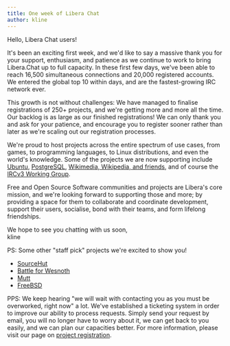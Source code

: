 ```yaml
---
title: One week of Libera Chat
author: kline
---
```


Hello, Libera Chat users!

It's been an exciting first week, and we'd like to say a massive thank you for
your support, enthusiasm, and patience as we continue to work to bring
Libera.Chat up to full capacity. In these first few days, we've been able to
reach 16,500 simultaneous connections and 20,000 registered accounts. We
entered the global top 10 within days, and are the fastest-growing IRC network
ever.

This growth is not without challenges: We have managed to finalise
registrations of 250+ projects, and we're getting more and more all the time.
Our backlog is as large as our finished registrations! We can only thank you
and ask for your patience, and encourage you to register sooner rather than
later as we're scaling out our registration processes.

We're proud to host projects across the entire spectrum of use cases, from
games, to programming languages, to Linux distributions, and even the world's
knowledge. Some of the projects we are now supporting include [Ubuntu][1],
[PostgreSQL][2], [Wikimedia, Wikipedia, and friends][3], and of course the
[IRCv3 Working Group][4].

Free and Open Source Software communities and projects are Libera's core
mission, and we're looking forward to supporting those and more; by providing a
space for them to collaborate and coordinate development, support their users,
socialise, bond with their teams, and form lifelong friendships.

We hope to see you chatting with us soon,\
kline

PS: Some other "staff pick" projects we're excited to show you!
- [SourceHut](https://sourcehut.org/blog/2021-05-19-liberachat/)
- [Battle for Wesnoth](https://twitter.com/Wesnoth/status/1396298348118913025)
- [Mutt](http://lists.mutt.org/pipermail/mutt-announce/Week-of-Mon-20210517/000037.html)
- [FreeBSD](https://wiki.freebsd.org/IRC/Official-FreeBSD-IRC-channels-now-on-Libera-Chat)

PPS: We keep hearing "we will wait with contacting you as you must be
overworked, right now" a lot. We've established a ticketing system in order to
improve our ability to process requests. Simply send your request by email, you
will no longer have to worry about it, we can get back to you easily, and we
can plan our capacities better. For more information, please visit our page on
[project registration](https://libera.chat/chanreg#registering-a-channel).

[1]: https://lists.ubuntu.com/archives/ubuntu-irc/2021-May/001923.html
[2]: https://www.postgresql.org/about/news/migration-of-postgresql-irc-channels-2216/
[3]: https://meta.wikimedia.org/wiki/IRC/Migrating_to_Libera_Chat
[4]: https://twitter.com/IRCv3/status/1395425788447674372
